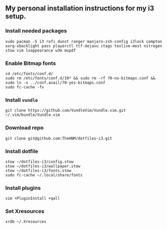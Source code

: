 ## My personal installation instructions for my i3 setup.

### Install needed packages
```
sudo pacman -S i3 rofi dunst ranger manjaro-zsh-config i3lock compton xorg-xbacklight pass playerctl ttf-dejavu ctags texlive-most nitrogen stow vim lxappearance w3m mupdf
```

### Enable Bitmap fonts
```
cd /etc/fonts/conf.d/
sudo rm /etc/fonts/conf.d/10* && sudo rm -rf 70-no-bitmaps.conf && sudo ln -s ../conf.avail/70-yes-bitmaps.conf
sudo fc-cache -fv
```

### Install `vundle`
```
git clone https://github.com/VundleVim/Vundle.vim.git ~/.vim/bundle/Vundle.vim
```

### Download repo
```
git clone git@github.com:TheHNM/dotfiles-i3.git
```

### Install dotfile
```
stow ~/dotfiles-i3/config.stow
stow ~/dotfiles-i3/wallpaper.stow
stow ~/dotfiles-i3/fonts.stow
sudo fc-cache ~/.local/share/fonts
```

### Install plugins
```
vim +PluginInstall +qall
```

### Set Xresources
```
xrdb ~/.Xresources
```
